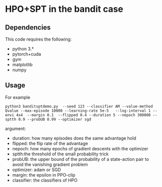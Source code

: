 
# HPO+SPT in the bandit case

## Dependencies
This code requires the following:

- python 3.*
- pytorch+cuda
- gym
- matplotlib
- numpy
## Usage
For example
```
python3 banditsptdemo.py  --seed 123 --classifier AM --value-method Qvalue --max-episode 10000 --learning-rate 5e-5   --log-interval 1 --envi 4x4  --margin 0.1  --flipped 0.4 --duration 5 --nepoch 300000 --sptth 0.9 --probUB 0.99 --optimizer sgd
```

argument:

- duration: how many episodes does the same advantage hold
- flipped: the flip rate of the advantage
- nepoch: how many epochs of gradient descents with the optimizer
- sptth:the threshold of the small probability trick
- probUB: the upper bound of the probability of a state-action pair to avoid the vanishing gradient problem
- optimizer: adam or SGD
- margin: the epsilon in PPO-clip
- classifier: the classifiers of HPO
